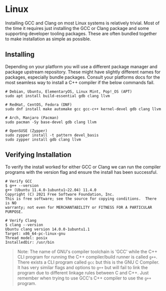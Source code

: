 # Linux

Installing GCC and Clang on most Linux systems is relatively trivial. Most of the time it requires just installing the GCC or Clang package and some supporting developer tooling packages. These are often bundled together to make installation as simple as possible.

## Installing

Depending on your platform you will use a different package manager and package upstream repository. These might have slightly different names for packages, especially bundle packages. Consult your platforms docs for the most seamless way to install a C++ compiler if the below commands fail.

```console
# Debian, Ubuntu, ElementaryOS, Linux Mint, Pop!_OS (APT)
sudo apt install build-essential gdb clang llvm

# RedHat, CentOS, Fedora (DNF)
sudo dnf install make automake gcc gcc-c++ kernel-devel gdb clang llvm 

# Arch, Manjaro (Pacman)
sudo pacman -Sy base-devel gdb clang llvm

# OpenSUSE (Zypper)
sudo zypper install -t pattern devel_basis
sudo zypper install gdb clang llvm
```

## Verifying Installation

To verify the install worked for either GCC or Clang we can run the compiler programs with the version flag and ensure the install has been successful.

```console
# Verify GCC
$ g++ --version
g++ (Ubuntu 11.4.0-1ubuntu1~22.04) 11.4.0
Copyright (C) 2021 Free Software Foundation, Inc.
This is free software; see the source for copying conditions.  There is NO
warranty; not even for MERCHANTABILITY or FITNESS FOR A PARTICULAR PURPOSE.

# Verify Clang
$ clang --version
Ubuntu clang version 14.0.0-1ubuntu1.1
Target: x86_64-pc-linux-gnu
Thread model: posix
InstalledDir: /usr/bin
```

> Note: The name of GNU's compiler toolchain is 'GCC' while the C++ CLI program for running the C++ compiler/build runner is called `g++`. There exists a CLI program called `gcc` but this is the GNU C Compiler. It has very similar flags and options to `g++` but will fail to link the program due to different linkage rules between C and C++. Just remember when trying to use GCC's C++ compiler to use the `g++` program.
